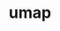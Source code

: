 ---
title: "umap"
layout: cache
categories: [package, develop]
meta: {"compilers": ["cce@18.0.0", "gcc@11.4.0", "intel-oneapi-compilers@2025.1.0"], "num_specs": 39, "num_specs_by_stack": {"e4s": 13, "e4s-cray-rhel": 11, "e4s-oneapi": 15, "root": 39}, "oss": ["rhel8", "ubuntu22.04"], "platforms": ["linux"], "stacks": ["e4s", "e4s-cray-rhel", "e4s-oneapi", "root"], "targets": ["x86_64_v3"], "versions": ["2.1.1"]}
spec_details: [{"compiler": "intel-oneapi-compilers@2025.1.0", "hash": "2c3bmqwwliidcpnaef5z6k2qj5jck2t5", "os": "ubuntu22.04", "platform": "linux", "size": "-", "stacks": ["e4s-oneapi", "root"], "target": "x86_64_v3", "variants": ["build_system=cmake", "build_type=Release", "generator=make", "~ipo", "~logging", "~tests"], "versions": ["2.1.1"]}, {"compiler": "gcc@11.4.0", "hash": "2frgya2j24gypzmoe2lzdfdguareqscs", "os": "ubuntu22.04", "platform": "linux", "size": "-", "stacks": ["e4s", "root"], "target": "x86_64_v3", "variants": ["build_system=cmake", "build_type=Release", "generator=make", "~ipo", "~logging", "~tests"], "versions": ["2.1.1"]}, {"compiler": "intel-oneapi-compilers@2025.1.0", "hash": "3hxpa325pua6lpmr6szk3xlitia5ufzv", "os": "ubuntu22.04", "platform": "linux", "size": "-", "stacks": ["e4s-oneapi", "root"], "target": "x86_64_v3", "variants": ["build_system=cmake", "build_type=Release", "generator=make", "~ipo", "~logging", "~tests"], "versions": ["2.1.1"]}, {"compiler": "intel-oneapi-compilers@2025.1.0", "hash": "3zx2bhu4zyvqghi26q67cwfzoinc2lf2", "os": "ubuntu22.04", "platform": "linux", "size": "-", "stacks": ["e4s-oneapi", "root"], "target": "x86_64_v3", "variants": ["build_system=cmake", "build_type=Release", "generator=make", "~ipo", "~logging", "~tests"], "versions": ["2.1.1"]}, {"compiler": "intel-oneapi-compilers@2025.1.0", "hash": "43krng5bp44rwfgyebqbpkg7xmadm3b6", "os": "ubuntu22.04", "platform": "linux", "size": "-", "stacks": ["e4s-oneapi", "root"], "target": "x86_64_v3", "variants": ["build_system=cmake", "build_type=Release", "generator=make", "~ipo", "~logging", "~tests"], "versions": ["2.1.1"]}, {"compiler": "intel-oneapi-compilers@2025.1.0", "hash": "6daqccaxm6wc2nw7kh34wzlzu63fn7br", "os": "ubuntu22.04", "platform": "linux", "size": "-", "stacks": ["e4s-oneapi", "root"], "target": "x86_64_v3", "variants": ["build_system=cmake", "build_type=Release", "generator=make", "~ipo", "~logging", "~tests"], "versions": ["2.1.1"]}, {"compiler": "gcc@11.4.0", "hash": "7vhs2rt3k6xum73pp6kjprorsvauzib3", "os": "ubuntu22.04", "platform": "linux", "size": "-", "stacks": ["e4s", "root"], "target": "x86_64_v3", "variants": ["build_system=cmake", "build_type=Release", "generator=make", "~ipo", "~logging", "~tests"], "versions": ["2.1.1"]}, {"compiler": "gcc@11.4.0", "hash": "7wh7yf27xc7kik22ldram764a7xtndka", "os": "ubuntu22.04", "platform": "linux", "size": "-", "stacks": ["e4s", "root"], "target": "x86_64_v3", "variants": ["build_system=cmake", "build_type=Release", "generator=make", "~ipo", "~logging", "~tests"], "versions": ["2.1.1"]}, {"compiler": "gcc@11.4.0", "hash": "b6xqbo7cukskzww6evk7h7li6ketdfnm", "os": "ubuntu22.04", "platform": "linux", "size": "-", "stacks": ["e4s", "root"], "target": "x86_64_v3", "variants": ["build_system=cmake", "build_type=Release", "generator=make", "~ipo", "~logging", "~tests"], "versions": ["2.1.1"]}, {"compiler": "gcc@11.4.0", "hash": "bxhb4w3suspyizrdrohyj5n7nzyt2f2l", "os": "ubuntu22.04", "platform": "linux", "size": "-", "stacks": ["e4s", "root"], "target": "x86_64_v3", "variants": ["build_system=cmake", "build_type=Release", "generator=make", "~ipo", "~logging", "~tests"], "versions": ["2.1.1"]}, {"compiler": "cce@18.0.0", "hash": "c3wekngm5r7s6ivzwixawfncxviq7fkq", "os": "rhel8", "platform": "linux", "size": "-", "stacks": ["e4s-cray-rhel", "root"], "target": "x86_64_v3", "variants": ["build_system=cmake", "build_type=Release", "generator=make", "~ipo", "~logging", "~tests"], "versions": ["2.1.1"]}, {"compiler": "intel-oneapi-compilers@2025.1.0", "hash": "cnfu56nrph5dyajiwu7ojft5uqdlvd6l", "os": "ubuntu22.04", "platform": "linux", "size": "-", "stacks": ["e4s-oneapi", "root"], "target": "x86_64_v3", "variants": ["build_system=cmake", "build_type=Release", "generator=make", "~ipo", "~logging", "~tests"], "versions": ["2.1.1"]}, {"compiler": "gcc@11.4.0", "hash": "dbxwm3pl6ty5tas7m3fqwnzz7ge2apqt", "os": "ubuntu22.04", "platform": "linux", "size": "-", "stacks": ["e4s", "root"], "target": "x86_64_v3", "variants": ["build_system=cmake", "build_type=Release", "generator=make", "~ipo", "~logging", "~tests"], "versions": ["2.1.1"]}, {"compiler": "intel-oneapi-compilers@2025.1.0", "hash": "dujg2zqn7mwgfgjrbru7irl3uxaeo5bi", "os": "ubuntu22.04", "platform": "linux", "size": "-", "stacks": ["e4s-oneapi", "root"], "target": "x86_64_v3", "variants": ["build_system=cmake", "build_type=Release", "generator=make", "~ipo", "~logging", "~tests"], "versions": ["2.1.1"]}, {"compiler": "cce@18.0.0", "hash": "e2kvyrcvuc6tbkcq5tdodvuy5dbxjfrr", "os": "rhel8", "platform": "linux", "size": "-", "stacks": ["e4s-cray-rhel", "root"], "target": "x86_64_v3", "variants": ["build_system=cmake", "build_type=Release", "generator=make", "~ipo", "~logging", "~tests"], "versions": ["2.1.1"]}, {"compiler": "cce@18.0.0", "hash": "epkm6zgdbciye4micnhlmtvabj5jdhiz", "os": "rhel8", "platform": "linux", "size": "-", "stacks": ["e4s-cray-rhel", "root"], "target": "x86_64_v3", "variants": ["build_system=cmake", "build_type=Release", "generator=make", "~ipo", "~logging", "~tests"], "versions": ["2.1.1"]}, {"compiler": "intel-oneapi-compilers@2025.1.0", "hash": "fpshjfjfypx2vnl27o5m66wvqoduikeu", "os": "ubuntu22.04", "platform": "linux", "size": "-", "stacks": ["e4s-oneapi", "root"], "target": "x86_64_v3", "variants": ["build_system=cmake", "build_type=Release", "generator=make", "~ipo", "~logging", "~tests"], "versions": ["2.1.1"]}, {"compiler": "intel-oneapi-compilers@2025.1.0", "hash": "ftuk2yhs3psq6ehxzlqrjcokvsziokvw", "os": "ubuntu22.04", "platform": "linux", "size": "-", "stacks": ["e4s-oneapi", "root"], "target": "x86_64_v3", "variants": ["build_system=cmake", "build_type=Release", "generator=make", "~ipo", "~logging", "~tests"], "versions": ["2.1.1"]}, {"compiler": "cce@18.0.0", "hash": "fxwcbtsmjelmzb63gqrnvv6w3gi2rwgr", "os": "rhel8", "platform": "linux", "size": "-", "stacks": ["e4s-cray-rhel", "root"], "target": "x86_64_v3", "variants": ["build_system=cmake", "build_type=Release", "generator=make", "~ipo", "~logging", "~tests"], "versions": ["2.1.1"]}, {"compiler": "intel-oneapi-compilers@2025.1.0", "hash": "g5aagshcoureu65bzxmmfs6ug3jzb735", "os": "ubuntu22.04", "platform": "linux", "size": "-", "stacks": ["e4s-oneapi", "root"], "target": "x86_64_v3", "variants": ["build_system=cmake", "build_type=Release", "generator=make", "~ipo", "~logging", "~tests"], "versions": ["2.1.1"]}, {"compiler": "cce@18.0.0", "hash": "hi7vr2gi67zqf26b3aj2xz6ynlay6rjq", "os": "rhel8", "platform": "linux", "size": "-", "stacks": ["e4s-cray-rhel", "root"], "target": "x86_64_v3", "variants": ["build_system=cmake", "build_type=Release", "generator=make", "~ipo", "~logging", "~tests"], "versions": ["2.1.1"]}, {"compiler": "cce@18.0.0", "hash": "hond5v5ymjoxtdhjde54zypwrsr2vagt", "os": "rhel8", "platform": "linux", "size": "-", "stacks": ["e4s-cray-rhel", "root"], "target": "x86_64_v3", "variants": ["build_system=cmake", "build_type=Release", "generator=make", "~ipo", "~logging", "~tests"], "versions": ["2.1.1"]}, {"compiler": "cce@18.0.0", "hash": "hz4qm2xd6eqylanxje5qtrz7afkcgobl", "os": "rhel8", "platform": "linux", "size": "-", "stacks": ["e4s-cray-rhel", "root"], "target": "x86_64_v3", "variants": ["build_system=cmake", "build_type=Release", "generator=make", "~ipo", "~logging", "~tests"], "versions": ["2.1.1"]}, {"compiler": "cce@18.0.0", "hash": "jqixhv7ihujd4377ntqnlbvcjcqluabq", "os": "rhel8", "platform": "linux", "size": "-", "stacks": ["e4s-cray-rhel", "root"], "target": "x86_64_v3", "variants": ["build_system=cmake", "build_type=Release", "generator=make", "~ipo", "~logging", "~tests"], "versions": ["2.1.1"]}, {"compiler": "gcc@11.4.0", "hash": "kf5g5c5zernduvmfnhylevdawv4oithl", "os": "ubuntu22.04", "platform": "linux", "size": "-", "stacks": ["e4s", "root"], "target": "x86_64_v3", "variants": ["build_system=cmake", "build_type=Release", "generator=make", "~ipo", "~logging", "~tests"], "versions": ["2.1.1"]}, {"compiler": "cce@18.0.0", "hash": "my4rvwdjjokqf4gwjm4r3qu564nbwq2b", "os": "rhel8", "platform": "linux", "size": "-", "stacks": ["e4s-cray-rhel", "root"], "target": "x86_64_v3", "variants": ["build_system=cmake", "build_type=Release", "generator=make", "~ipo", "~logging", "~tests"], "versions": ["2.1.1"]}, {"compiler": "gcc@11.4.0", "hash": "n2fut6jszzvqymaq5kbfej5mjbqn3b6p", "os": "ubuntu22.04", "platform": "linux", "size": "-", "stacks": ["e4s", "root"], "target": "x86_64_v3", "variants": ["build_system=cmake", "build_type=Release", "generator=make", "~ipo", "~logging", "~tests"], "versions": ["2.1.1"]}, {"compiler": "gcc@11.4.0", "hash": "nd47ibsfdy2etq6z4rgrkzfb7osafoak", "os": "ubuntu22.04", "platform": "linux", "size": "-", "stacks": ["e4s", "root"], "target": "x86_64_v3", "variants": ["build_system=cmake", "build_type=Release", "generator=make", "~ipo", "~logging", "~tests"], "versions": ["2.1.1"]}, {"compiler": "intel-oneapi-compilers@2025.1.0", "hash": "ntplkoweavgjqm5c4ots3gbm47ivylvf", "os": "ubuntu22.04", "platform": "linux", "size": "-", "stacks": ["e4s-oneapi", "root"], "target": "x86_64_v3", "variants": ["build_system=cmake", "build_type=Release", "generator=make", "~ipo", "~logging", "~tests"], "versions": ["2.1.1"]}, {"compiler": "gcc@11.4.0", "hash": "oj4wkj65lpzm6olqx2igb6szol436xih", "os": "ubuntu22.04", "platform": "linux", "size": "-", "stacks": ["e4s", "root"], "target": "x86_64_v3", "variants": ["build_system=cmake", "build_type=Release", "generator=make", "~ipo", "~logging", "~tests"], "versions": ["2.1.1"]}, {"compiler": "cce@18.0.0", "hash": "qhsdcoeybtzttvezqpmpnfnarfftbqry", "os": "rhel8", "platform": "linux", "size": "-", "stacks": ["e4s-cray-rhel", "root"], "target": "x86_64_v3", "variants": ["build_system=cmake", "build_type=Release", "generator=make", "~ipo", "~logging", "~tests"], "versions": ["2.1.1"]}, {"compiler": "intel-oneapi-compilers@2025.1.0", "hash": "svv63ibjjbgrwfoagzlcy3lttvmxdmyl", "os": "ubuntu22.04", "platform": "linux", "size": "-", "stacks": ["e4s-oneapi", "root"], "target": "x86_64_v3", "variants": ["build_system=cmake", "build_type=Release", "generator=make", "~ipo", "~logging", "~tests"], "versions": ["2.1.1"]}, {"compiler": "cce@18.0.0", "hash": "tfox4bhfielaitjaimo2vjbdsewbzf4i", "os": "rhel8", "platform": "linux", "size": "-", "stacks": ["e4s-cray-rhel", "root"], "target": "x86_64_v3", "variants": ["build_system=cmake", "build_type=Release", "generator=make", "~ipo", "~logging", "~tests"], "versions": ["2.1.1"]}, {"compiler": "intel-oneapi-compilers@2025.1.0", "hash": "tvbdlbagnymyljueky2ntdtxg7atfduw", "os": "ubuntu22.04", "platform": "linux", "size": "-", "stacks": ["e4s-oneapi", "root"], "target": "x86_64_v3", "variants": ["build_system=cmake", "build_type=Release", "generator=make", "~ipo", "~logging", "~tests"], "versions": ["2.1.1"]}, {"compiler": "intel-oneapi-compilers@2025.1.0", "hash": "u7e5ibixqsbjqv4vsljpxeriqmuqxo2b", "os": "ubuntu22.04", "platform": "linux", "size": "-", "stacks": ["e4s-oneapi", "root"], "target": "x86_64_v3", "variants": ["build_system=cmake", "build_type=Release", "generator=make", "~ipo", "~logging", "~tests"], "versions": ["2.1.1"]}, {"compiler": "intel-oneapi-compilers@2025.1.0", "hash": "vbq4a5typ2h4zykfk7rh4nfsuoktsupb", "os": "ubuntu22.04", "platform": "linux", "size": "-", "stacks": ["e4s-oneapi", "root"], "target": "x86_64_v3", "variants": ["build_system=cmake", "build_type=Release", "generator=make", "~ipo", "~logging", "~tests"], "versions": ["2.1.1"]}, {"compiler": "gcc@11.4.0", "hash": "xbo2mowow5dotii5citgijb6ccyg7iwh", "os": "ubuntu22.04", "platform": "linux", "size": "-", "stacks": ["e4s", "root"], "target": "x86_64_v3", "variants": ["build_system=cmake", "build_type=Release", "generator=make", "~ipo", "~logging", "~tests"], "versions": ["2.1.1"]}, {"compiler": "gcc@11.4.0", "hash": "xqpvxhilqcao46sdp3ofbgqcvgfwe4iw", "os": "ubuntu22.04", "platform": "linux", "size": "-", "stacks": ["e4s", "root"], "target": "x86_64_v3", "variants": ["build_system=cmake", "build_type=Release", "generator=make", "~ipo", "~logging", "~tests"], "versions": ["2.1.1"]}, {"compiler": "gcc@11.4.0", "hash": "zkleqklptzdzfkelv23fdnqljwcqx6gf", "os": "ubuntu22.04", "platform": "linux", "size": "-", "stacks": ["e4s", "root"], "target": "x86_64_v3", "variants": ["build_system=cmake", "build_type=Release", "generator=make", "~ipo", "~logging", "~tests"], "versions": ["2.1.1"]}]
---